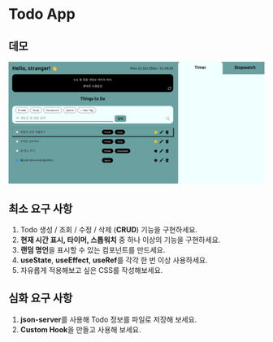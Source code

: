 # Todo App

## 데모

![alt text](image.png)

## 최소 요구 사항

1. Todo 생성 / 조회 / 수정 / 삭제 (**CRUD**) 기능을 구현하세요.
2. **현재 시간 표시, 타이머, 스톱워치** 중 하나 이상의 기능을 구현하세요.
3. **랜덤 명언**을 표시할 수 있는 컴포넌트를 만드세요.
4. **useState**, **useEffect**, **useRef**를 각각 한 번 이상 사용하세요.
5. 자유롭게 적용해보고 싶은 CSS를 작성해보세요.

## 심화 요구 사항

1. **json-server**를 사용해 Todo 정보를 파일로 저장해 보세요.
2. **Custom Hook**을 만들고 사용해 보세요.
